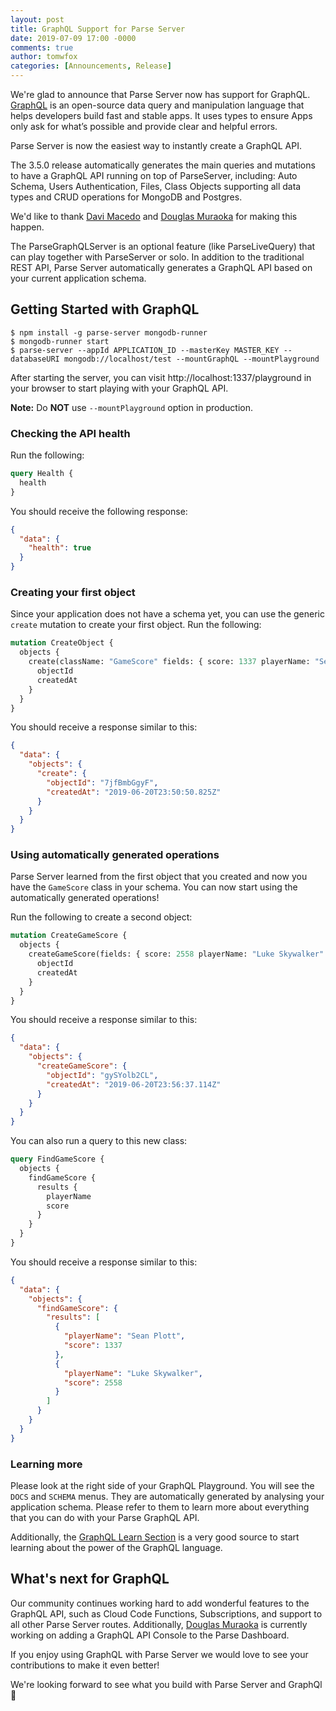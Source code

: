 ```yaml
---
layout: post
title: GraphQL Support for Parse Server
date: 2019-07-09 17:00 -0000
comments: true
author: tomwfox
categories: [Announcements, Release]
---
```


We're glad to announce that Parse Server now has support for GraphQL. [GraphQL](https://graphql.org/) is an open-source data query and manipulation language that helps developers build fast and stable apps. It uses types to ensure Apps only ask for what’s possible and provide clear and helpful errors.

Parse Server is now the easiest way to instantly create a GraphQL API.

<!-- more -->

The 3.5.0 release automatically generates the main queries and mutations to have a GraphQL API running on top of ParseServer, including: Auto Schema, Users Authentication, Files, Class Objects supporting all data types and CRUD operations for MongoDB and Postgres.

We'd like to thank [Davi Macedo](https://github.com/davimacedo) and [Douglas Muraoka](https://github.com/douglasmuraoka) for making this happen.

The ParseGraphQLServer is an optional feature (like ParseLiveQuery) that can play together with ParseServer or solo. In addition to the traditional REST API, Parse Server automatically generates a GraphQL API based on your current application schema.

## Getting Started with GraphQL

```
$ npm install -g parse-server mongodb-runner
$ mongodb-runner start
$ parse-server --appId APPLICATION_ID --masterKey MASTER_KEY --databaseURI mongodb://localhost/test --mountGraphQL --mountPlayground
```

After starting the server, you can visit http://localhost:1337/playground in your browser to start playing with your GraphQL API.

**Note:** Do **NOT** use `--mountPlayground` option in production.

### Checking the API health

Run the following:

```graphql
query Health {
  health
}
```

You should receive the following response:

```json
{
  "data": {
    "health": true
  }
}
```

### Creating your first object

Since your application does not have a schema yet, you can use the generic `create` mutation to create your first object. Run the following:

```graphql
mutation CreateObject {
  objects {
    create(className: "GameScore" fields: { score: 1337 playerName: "Sean Plott" cheatMode: false }) {
      objectId
      createdAt
    }
  }
}
```

You should receive a response similar to this:

```json
{
  "data": {
    "objects": {
      "create": {
        "objectId": "7jfBmbGgyF",
        "createdAt": "2019-06-20T23:50:50.825Z"
      }
    }
  }
}
```

### Using automatically generated operations

Parse Server learned from the first object that you created and now you have the `GameScore` class in your schema. You can now start using the automatically generated operations!

Run the following to create a second object:

```graphql
mutation CreateGameScore {
  objects {
    createGameScore(fields: { score: 2558 playerName: "Luke Skywalker" cheatMode: false }) {
      objectId
      createdAt
    }
  }
}
```

You should receive a response similar to this:

```json
{
  "data": {
    "objects": {
      "createGameScore": {
        "objectId": "gySYolb2CL",
        "createdAt": "2019-06-20T23:56:37.114Z"
      }
    }
  }
}
```

You can also run a query to this new class:

```graphql
query FindGameScore {
  objects {
    findGameScore {
      results {
        playerName
        score
      }
    }
  }
}
```

You should receive a response similar to this:

```json
{
  "data": {
    "objects": {
      "findGameScore": {
        "results": [
          {
            "playerName": "Sean Plott",
            "score": 1337
          },
          {
            "playerName": "Luke Skywalker",
            "score": 2558
          }
        ]
      }
    }
  }
}
```

### Learning more

Please look at the right side of your GraphQL Playground. You will see the `DOCS` and `SCHEMA` menus. They are automatically generated by analysing your application schema. Please refer to them to learn more about everything that you can do with your Parse GraphQL API.

Additionally, the [GraphQL Learn Section](https://graphql.org/learn/) is a very good source to start learning about the power of the GraphQL language.

## What's next for GraphQL

Our community continues working hard to add wonderful features to the GraphQL API, such as Cloud Code Functions, Subscriptions, and support to all other Parse Server routes. Additionally, [Douglas Muraoka](https://github.com/douglasmuraoka) is currently working on adding a GraphQL API Console to the Parse Dashboard.

If you enjoy using GraphQL with Parse Server we would love to see your contributions to make it even better!

We're looking forward to see what you build with Parse Server and GraphQl 🚀
